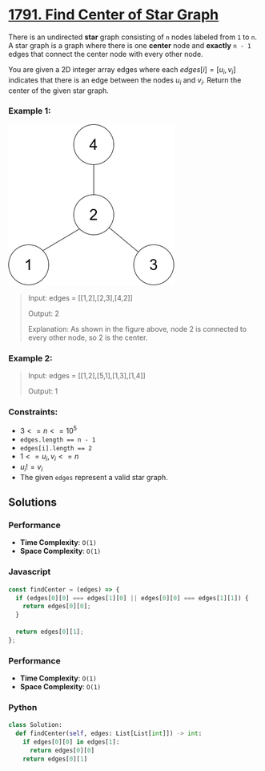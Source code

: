 # [1791. Find Center of Star Graph](https://leetcode.com/problems/find-center-of-star-graph/description/)

There is an undirected **star** graph consisting of `n` nodes labeled from `1` to `n`. A star graph is a graph where there is one **center** node and **exactly** `n - 1` edges that connect the center node with every other node.

You are given a 2D integer array edges where each $edges[i] = [u_{i}, v_{i}]$ indicates that there is an edge between the nodes $u_{i}$ and $v_{i}$. Return the center of the given star graph.


### Example 1:
![](./images/star_graph.png)
> Input: edges = [[1,2],[2,3],[4,2]]
>
> Output: 2
>
> Explanation: As shown in the figure above, node 2 is connected to every other node, so 2 is the center.


### Example 2:
> Input: edges = [[1,2],[5,1],[1,3],[1,4]]
>
> Output: 1
 

### Constraints:
- $3 <= n <= 10^{5}$
- `edges.length == n - 1`
- `edges[i].length == 2`
- $1 <= u_{i}, v_{i} <= n$
- $u_{i} != v_{i}$
- The given `edges` represent a valid star graph.


## Solutions

### Performance

- **Time Complexity**: `O(1)`
- **Space Complexity**: `O(1)`

### Javascript
```javascript
const findCenter = (edges) => {
  if (edges[0][0] === edges[1][0] || edges[0][0] === edges[1][1]) {
    return edges[0][0];
  }

  return edges[0][1];
};
```

### Performance

- **Time Complexity**: `O(1)`
- **Space Complexity**: `O(1)`

### Python
```python
class Solution:
  def findCenter(self, edges: List[List[int]]) -> int:
    if edges[0][0] in edges[1]:
      return edges[0][0]
    return edges[0][1]
```